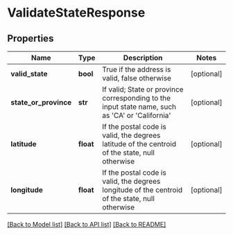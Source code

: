 # ValidateStateResponse

## Properties
Name | Type | Description | Notes
------------ | ------------- | ------------- | -------------
**valid_state** | **bool** | True if the address is valid, false otherwise | [optional] 
**state_or_province** | **str** | If valid; State or province corresponding to the input state name, such as &#39;CA&#39; or &#39;California&#39; | [optional] 
**latitude** | **float** | If the postal code is valid, the degrees latitude of the centroid of the state, null otherwise | [optional] 
**longitude** | **float** | If the postal code is valid, the degrees longitude of the centroid of the state, null otherwise | [optional] 

[[Back to Model list]](../README.md#documentation-for-models) [[Back to API list]](../README.md#documentation-for-api-endpoints) [[Back to README]](../README.md)


